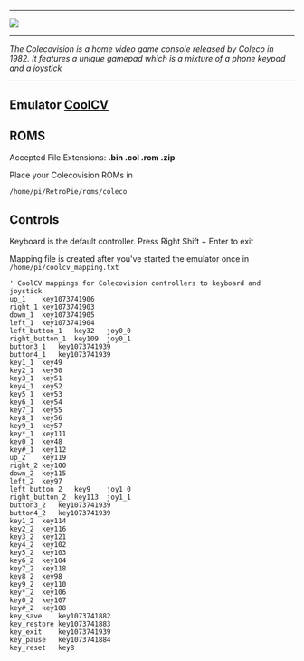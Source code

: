 ***
![](https://upload.wikimedia.org/wikipedia/en/thumb/9/9a/COLECO_VISION_LOGO.svg/782px-COLECO_VISION_LOGO.svg.png)
***
_The Colecovision is a home video game console released by Coleco in 1982. It features a unique gamepad which is a mixture of  a phone keypad and a joystick_
***
## Emulator [CoolCV](http://atariage.com/forums/topic/240800-coolcv-emulator-for-mac-os-x-linux-windows-and-raspberry/page-1)

## ROMS

Accepted File Extensions: **.bin .col .rom .zip**

Place your Colecovision ROMs in
```
/home/pi/RetroPie/roms/coleco
```
## Controls

Keyboard is the default controller. Press Right Shift + Enter to exit

Mapping file is created after you've started the emulator once in `/home/pi/coolcv_mapping.txt`

```
' CoolCV mappings for Colecovision controllers to keyboard and joystick
up_1	key1073741906
right_1	key1073741903
down_1	key1073741905
left_1	key1073741904
left_button_1	key32	joy0_0
right_button_1	key109	joy0_1
button3_1	key1073741939
button4_1	key1073741939
key1_1	key49
key2_1	key50
key3_1	key51
key4_1	key52
key5_1	key53
key6_1	key54
key7_1	key55
key8_1	key56
key9_1	key57
key*_1	key111
key0_1	key48
key#_1	key112
up_2	key119
right_2	key100
down_2	key115
left_2	key97
left_button_2	key9	joy1_0
right_button_2	key113	joy1_1
button3_2	key1073741939
button4_2	key1073741939
key1_2	key114
key2_2	key116
key3_2	key121
key4_2	key102
key5_2	key103
key6_2	key104
key7_2	key118
key8_2	key98
key9_2	key110
key*_2	key106
key0_2	key107
key#_2	key108
key_save	key1073741882
key_restore	key1073741883
key_exit	key1073741939
key_pause	key1073741884
key_reset	key8
```